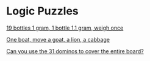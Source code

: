 # Logic Puzzles

[19 bottles 1 gram, 1 bottle 1.1 gram, weigh once](Logic%20Puzzles%2086648843240d41b2b9266d739b0d62d9/19%20bottles%201%20gram,%201%20bottle%201%201%20gram,%20weigh%20once%2003c15eb93e124a89a4fcf77d6f0cb1a4.md) 

[One boat, move a goat, a lion, a cabbage](Logic%20Puzzles%2086648843240d41b2b9266d739b0d62d9/One%20boat,%20move%20a%20goat,%20a%20lion,%20a%20cabbage%20b3479aec6ade46de83ec55a4184e10a8.md)

[Can you use the 31
dominos to cover the entire board?](Logic%20Puzzles%2086648843240d41b2b9266d739b0d62d9/Can%20you%20use%20the%2031%20dominos%20to%20cover%20the%20entire%20boa%20ecded59e82524a6dafbf9fd632ae5b04.md)